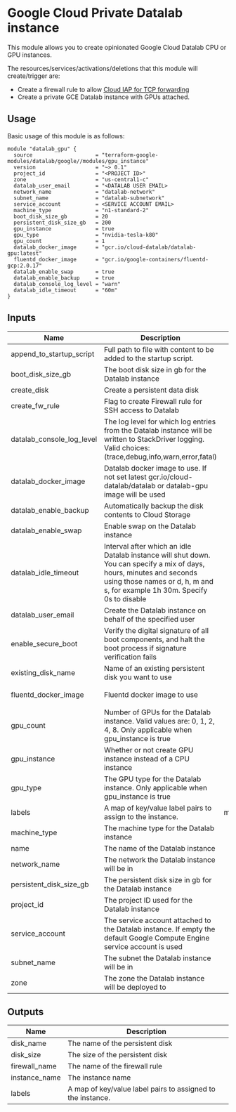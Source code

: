 # Google Cloud Private Datalab‎ instance

This module allows you to create opinionated Google Cloud Datalab CPU or GPU instances.

The resources/services/activations/deletions that this module will create/trigger are:
- Create a firewall rule to allow [Cloud IAP for TCP forwarding](https://cloud.google.com/iap/docs/using-tcp-forwarding)
- Create a private GCE Datalab instance with GPUs attached.

## Usage

Basic usage of this module is as follows:

```hcl
module "datalab_gpu" {
  source                    = "terraform-google-modules/datalab/google//modules/gpu_instance"
  version                   = "~> 0.1"
  project_id                = "<PROJECT ID>"
  zone                      = "us-central1-c"
  datalab_user_email        = "<DATALAB USER EMAIL>
  network_name              = "datalab-network"
  subnet_name               = "datalab-subnetwork"
  service_account           = <SERVICE ACCOUNT EMAIL>
  machine_type              = "n1-standard-2"
  boot_disk_size_gb         = 20
  persistent_disk_size_gb   = 200
  gpu_instance              = true
  gpu_type                  = "nvidia-tesla-k80"
  gpu_count                 = 1
  datalab_docker_image      = "gcr.io/cloud-datalab/datalab-gpu:latest"
  fluentd_docker_image      = "gcr.io/google-containers/fluentd-gcp:2.0.17"
  datalab_enable_swap       = true
  datalab_enable_backup     = true
  datalab_console_log_level = "warn"
  datalab_idle_timeout      = "60m"
}
```

<!-- BEGINNING OF PRE-COMMIT-TERRAFORM DOCS HOOK -->
## Inputs

| Name | Description | Type | Default | Required |
|------|-------------|:----:|:-----:|:-----:|
| append\_to\_startup\_script | Full path to file with content to be added to the startup script. | string | `"null"` | no |
| boot\_disk\_size\_gb | The boot disk size in gb for the Datalab instance | string | `"20"` | no |
| create\_disk | Create a persistent data disk | bool | `"true"` | no |
| create\_fw\_rule | Flag to create Firewall rule for SSH access to Datalab | bool | `"true"` | no |
| datalab\_console\_log\_level | The log level for which log entries from the Datalab instance will be written to StackDriver logging. Valid choices: (trace,debug,info,warn,error,fatal) | string | `"warn"` | no |
| datalab\_docker\_image | Datalab docker image to use. If not set latest gcr.io/cloud-datalab/datalab or datalab-gpu image will be used | string | `"null"` | no |
| datalab\_enable\_backup | Automatically backup the disk contents to Cloud Storage | bool | `"true"` | no |
| datalab\_enable\_swap | Enable swap on the Datalab instance | bool | `"true"` | no |
| datalab\_idle\_timeout | Interval after which an idle Datalab instance will shut down. You can specify a mix of days, hours, minutes and seconds using those names or d, h, m and s, for example 1h 30m. Specify 0s to disable | string | `"60m"` | no |
| datalab\_user\_email | Create the Datalab instance on behalf of the specified user | string | n/a | yes |
| enable\_secure\_boot | Verify the digital signature of all boot components, and halt the boot process if signature verification fails | bool | `"false"` | no |
| existing\_disk\_name | Name of an existing persistent disk you want to use | string | `"null"` | no |
| fluentd\_docker\_image | Fluentd docker image to use | string | `"gcr.io/google-containers/fluentd-gcp:2.0.17"` | no |
| gpu\_count | Number of GPUs for the Datalab instance. Valid values are: 0, 1, 2, 4, 8. Only applicable when gpu_instance is true | string | `"0"` | no |
| gpu\_instance | Whether or not create GPU instance instead of a CPU instance | bool | `"false"` | no |
| gpu\_type | The GPU type for the Datalab instance. Only applicable when gpu_instance is true | string | `"nvidia-tesla-k80"` | no |
| labels | A map of key/value label pairs to assign to the instance. | map(string) | `<map>` | no |
| machine\_type | The machine type for the Datalab instance | string | `"n1-standard-2"` | no |
| name | The name of the Datalab instance | string | `"datalab"` | no |
| network\_name | The network the Datalab instance will be in | string | n/a | yes |
| persistent\_disk\_size\_gb | The persistent disk size in gb for the Datalab instance | number | `"200"` | no |
| project\_id | The project ID used for the Datalab instance | string | n/a | yes |
| service\_account | The service account attached to the Datalab instance. If empty the default Google Compute Engine service account is used | string | `"null"` | no |
| subnet\_name | The subnet the Datalab instance will be in | string | n/a | yes |
| zone | The zone the Datalab instance will be deployed to | string | n/a | yes |

## Outputs

| Name | Description |
|------|-------------|
| disk\_name | The name of the persistent disk |
| disk\_size | The size of the persistent disk |
| firewall\_name | The name of the firewall rule |
| instance\_name | The instance name |
| labels | A map of key/value label pairs to assigned to the instance. |

<!-- END OF PRE-COMMIT-TERRAFORM DOCS HOOK -->
